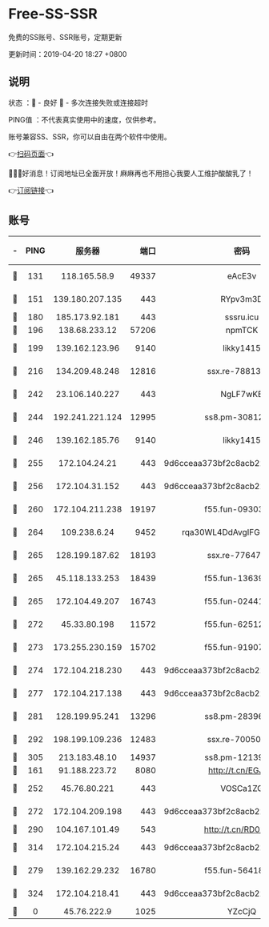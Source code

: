 # Free-SS-SSR

免费的SS账号、SSR账号，定期更新

更新时间：2019-04-20 18:27 +0800

## 说明

状态     ：🙂 - 良好 🙁 - 多次连接失败或连接超时

PING值   ：不代表真实使用中的速度，仅供参考。

账号兼容SS、SSR，你可以自由在两个软件中使用。

👉[扫码页面](https://liesauer.github.io/Free-SS-SSR/)👈

🎉🎉🎉好消息！订阅地址已全面开放！麻麻再也不用担心我要人工维护酸酸乳了！

👉[订阅链接](https://www.liesauer.net/yogurt/subscribe?ACCESS_TOKEN=DAYxR3mMaZAsaqUb)👈

## 账号

|-|PING|服务器|端口|密码|加密方式|区域|
|:----:|:----:|:-----:|-----:|:----:|:----:|:----:|
|🙂|131|118.165.58.9|49337|eAcE3v|chacha20-ietf|TW|
|🙂|151|139.180.207.135|443|RYpv3m3D|aes-256-cfb|JP|
|🙂|180|185.173.92.181|443|sssru.icu|rc4-md5|RU|
|🙂|196|138.68.233.12|57206|npmTCK|rc4-md5|US|
|🙂|199|139.162.123.96|9140|likky1415|aes-256-cfb|JP|
|🙂|216|134.209.48.248|12816|ssx.re-78813577|aes-256-cfb|US|
|🙂|242|23.106.140.227|443|NgLF7wKB|aes-256-cfb|US|
|🙂|244|192.241.221.124|12995|ss8.pm-30812425|aes-256-cfb|US|
|🙂|246|139.162.185.76|9140|likky1415|aes-256-cfb|DE|
|🙂|255|172.104.24.21|443|9d6cceaa373bf2c8acb22e60b6a58be6|aes-256-cfb|US|
|🙂|256|172.104.31.152|443|9d6cceaa373bf2c8acb22e60b6a58be6|aes-256-cfb|US|
|🙂|260|172.104.211.238|19197|f55.fun-09303839|aes-256-cfb|US|
|🙂|264|109.238.6.24|9452|rqa30WL4DdAvgIFG6Fs3znzTa|aes-256-cfb|FR|
|🙂|265|128.199.187.62|18193|ssx.re-77647614|aes-256-cfb|SG|
|🙂|265|45.118.133.253|18439|f55.fun-13639726|aes-256-cfb|SG|
|🙂|265|172.104.49.207|16743|f55.fun-02441032|aes-256-cfb|SG|
|🙂|272|45.33.80.198|11572|f55.fun-62512711|aes-256-cfb|US|
|🙂|273|173.255.230.159|15702|f55.fun-91907553|aes-256-cfb|US|
|🙂|274|172.104.218.230|443|9d6cceaa373bf2c8acb22e60b6a58be6|aes-256-cfb|US|
|🙂|277|172.104.217.138|443|9d6cceaa373bf2c8acb22e60b6a58be6|aes-256-cfb|US|
|🙂|281|128.199.95.241|13296|ss8.pm-28396550|aes-256-cfb|SG|
|🙂|292|198.199.109.236|12483|ssx.re-70050948|aes-256-cfb|US|
|🙂|305|213.183.48.10|14937|ss8.pm-12139832|rc4-md5|RU|
|🙂|161|91.188.223.72|8080|http://t.cn/EGJIyrl|rc4-md5|RU|
|🙂|252|45.76.80.221|443|VOSCa1ZG|aes-256-cfb|DE|
|🙂|272|172.104.209.198|443|9d6cceaa373bf2c8acb22e60b6a58be6|aes-256-cfb|US|
|🙂|290|104.167.101.49|543|http://t.cn/RD0D7sx|rc4-md5|CA|
|🙂|314|172.104.215.24|443|9d6cceaa373bf2c8acb22e60b6a58be6|aes-256-cfb|US|
|🙁|279|139.162.29.232|16780|f55.fun-56418519|aes-256-cfb|SG|
|🙁|324|172.104.218.41|443|9d6cceaa373bf2c8acb22e60b6a58be6|aes-256-cfb|US|
|🙁|0|45.76.222.9|1025|YZcCjQ|rc4-md5|JP|
